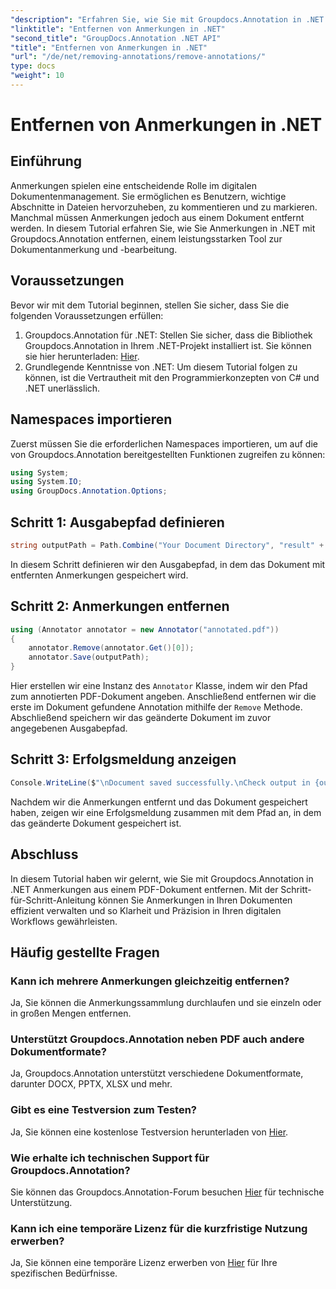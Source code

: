 ```yaml
---
"description": "Erfahren Sie, wie Sie mit Groupdocs.Annotation in .NET Anmerkungen aus PDF-Dokumenten entfernen. Vereinfachen Sie Ihren digitalen Dokumentenverwaltungsprozess."
"linktitle": "Entfernen von Anmerkungen in .NET"
"second_title": "GroupDocs.Annotation .NET API"
"title": "Entfernen von Anmerkungen in .NET"
"url": "/de/net/removing-annotations/remove-annotations/"
type: docs
"weight": 10
---
```


# Entfernen von Anmerkungen in .NET

## Einführung
Anmerkungen spielen eine entscheidende Rolle im digitalen Dokumentenmanagement. Sie ermöglichen es Benutzern, wichtige Abschnitte in Dateien hervorzuheben, zu kommentieren und zu markieren. Manchmal müssen Anmerkungen jedoch aus einem Dokument entfernt werden. In diesem Tutorial erfahren Sie, wie Sie Anmerkungen in .NET mit Groupdocs.Annotation entfernen, einem leistungsstarken Tool zur Dokumentanmerkung und -bearbeitung.
## Voraussetzungen
Bevor wir mit dem Tutorial beginnen, stellen Sie sicher, dass Sie die folgenden Voraussetzungen erfüllen:
1. Groupdocs.Annotation für .NET: Stellen Sie sicher, dass die Bibliothek Groupdocs.Annotation in Ihrem .NET-Projekt installiert ist. Sie können sie hier herunterladen: [Hier](https://releases.groupdocs.com/annotation/net/).
2. Grundlegende Kenntnisse von .NET: Um diesem Tutorial folgen zu können, ist die Vertrautheit mit den Programmierkonzepten von C# und .NET unerlässlich.

## Namespaces importieren
Zuerst müssen Sie die erforderlichen Namespaces importieren, um auf die von Groupdocs.Annotation bereitgestellten Funktionen zugreifen zu können:
```csharp
using System;
using System.IO;
using GroupDocs.Annotation.Options;
```
## Schritt 1: Ausgabepfad definieren
```csharp
string outputPath = Path.Combine("Your Document Directory", "result" + Path.GetExtension("input.pdf"));
```
In diesem Schritt definieren wir den Ausgabepfad, in dem das Dokument mit entfernten Anmerkungen gespeichert wird.
## Schritt 2: Anmerkungen entfernen
```csharp
using (Annotator annotator = new Annotator("annotated.pdf"))
{
    annotator.Remove(annotator.Get()[0]);
    annotator.Save(outputPath);
}
```
Hier erstellen wir eine Instanz des `Annotator` Klasse, indem wir den Pfad zum annotierten PDF-Dokument angeben. Anschließend entfernen wir die erste im Dokument gefundene Annotation mithilfe der `Remove` Methode. Abschließend speichern wir das geänderte Dokument im zuvor angegebenen Ausgabepfad.
## Schritt 3: Erfolgsmeldung anzeigen
```csharp
Console.WriteLine($"\nDocument saved successfully.\nCheck output in {outputPath}.");
```
Nachdem wir die Anmerkungen entfernt und das Dokument gespeichert haben, zeigen wir eine Erfolgsmeldung zusammen mit dem Pfad an, in dem das geänderte Dokument gespeichert ist.

## Abschluss
In diesem Tutorial haben wir gelernt, wie Sie mit Groupdocs.Annotation in .NET Anmerkungen aus einem PDF-Dokument entfernen. Mit der Schritt-für-Schritt-Anleitung können Sie Anmerkungen in Ihren Dokumenten effizient verwalten und so Klarheit und Präzision in Ihren digitalen Workflows gewährleisten.
## Häufig gestellte Fragen
### Kann ich mehrere Anmerkungen gleichzeitig entfernen?
Ja, Sie können die Anmerkungssammlung durchlaufen und sie einzeln oder in großen Mengen entfernen.
### Unterstützt Groupdocs.Annotation neben PDF auch andere Dokumentformate?
Ja, Groupdocs.Annotation unterstützt verschiedene Dokumentformate, darunter DOCX, PPTX, XLSX und mehr.
### Gibt es eine Testversion zum Testen?
Ja, Sie können eine kostenlose Testversion herunterladen von [Hier](https://releases.groupdocs.com/).
### Wie erhalte ich technischen Support für Groupdocs.Annotation?
Sie können das Groupdocs.Annotation-Forum besuchen [Hier](https://forum.groupdocs.com/c/annotation/10) für technische Unterstützung.
### Kann ich eine temporäre Lizenz für die kurzfristige Nutzung erwerben?
Ja, Sie können eine temporäre Lizenz erwerben von [Hier](https://purchase.groupdocs.com/temporary-license/) für Ihre spezifischen Bedürfnisse.